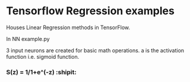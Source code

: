 # Tensorflow Regression examples
Houses Linear Regression methods in TensorFlow.

In NN example.py

3 input neurons are created for basic math operations.
a is the activation function i.e. sigmoid function.

### S(z) = 1/1+e^(-z)  :shipit:

